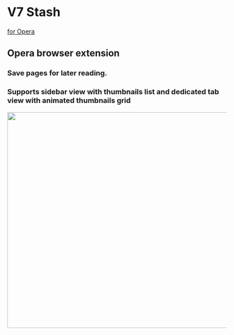 # V7 Stash

[for Opera](https://addons.opera.com/en/extensions/details/v7-stash/?display=en)

## Opera browser extension

### Save pages for later reading.

### Supports sidebar view with thumbnails list and dedicated tab view with animated thumbnails grid

<p align="center">
  <img width="918" height="496" src="https://i.imgur.com/fSPHhd2.png">
</p>
